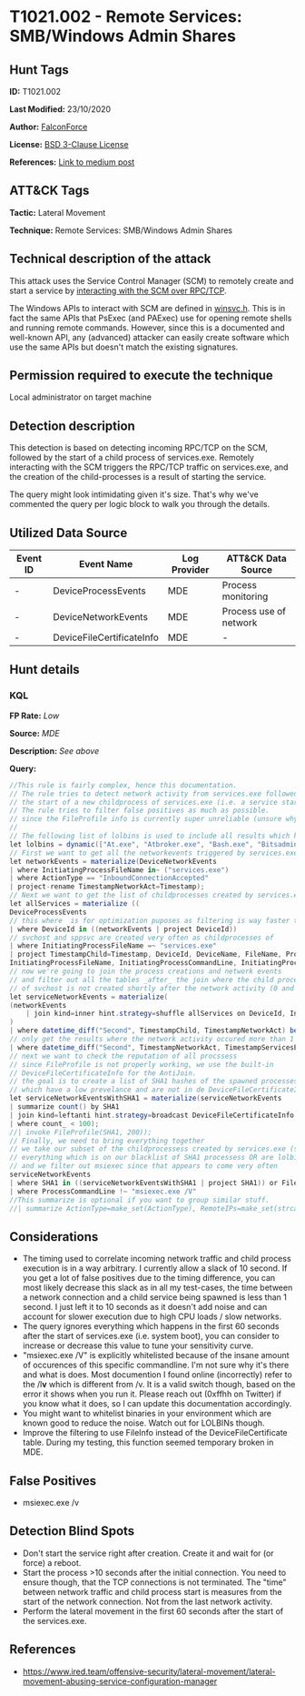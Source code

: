 # T1021.002 - Remote Services: SMB/Windows Admin Shares
## Hunt Tags
**ID:** T1021.002

**Last Modified:** 23/10/2020

**Author:** [FalconForce](https://falconforce.nl/)

**License:** [BSD 3-Clause License](https://github.com/FalconForceTeam/FalconFriday/blob/master/LICENSE)

**References:** [Link to medium post](TODO)

## ATT&CK Tags
**Tactic:** Lateral Movement

**Technique:** Remote Services: SMB/Windows Admin Shares

## Technical description of the attack
This attack uses the Service Control Manager (SCM) to remotely create and start a service by [interacting with the SCM over RPC/TCP](https://docs.microsoft.com/en-us/windows/win32/services/services-and-rpc-tcp). 

The Windows APIs to interact with SCM are defined in [winsvc.h](https://docs.microsoft.com/en-us/windows/win32/api/winsvc/). This is in fact the same APIs that PsExec (and PAExec) use for opening remote shells and running remote commands. However, since this is a documented and well-known API, any (advanced) attacker can easily create software which use the same APIs but doesn't match the existing signatures. 

## Permission required to execute the technique
Local administrator on target machine
## Detection description
This detection is based on detecting incoming RPC/TCP on the SCM, followed by the start of a child process of services.exe. Remotely interacting with the SCM triggers the RPC/TCP traffic on services.exe, and the creation of the child-processes is a result of starting the service. 

The query might look intimidating given it's size. That's why we've commented the query per logic block to walk you through the details. 

## Utilized Data Source
| Event ID | Event Name | Log Provider | ATT&CK Data Source |
|---------|---------|----------|---------|
| - | DeviceProcessEvents | MDE | Process monitoring |
| - | DeviceNetworkEvents | MDE | Process use of network |
| - | DeviceFileCertificateInfo | MDE | - |

## Hunt details
### KQL

**FP Rate:** *Low*

**Source:** *MDE*

**Description:** *See above*

**Query:**

```C#
//This rule is fairly complex, hence this documentation.
// The rule tries to detect network activity from services.exe followed by 
// the start of a new childprocess of services.exe (i.e. a service start).
// The rule tries to filter false positives as much as possible. 
// since the FileProfile info is currently super unreliable (unsure why), we have to work around it.
// 
// The following list of lolbins is used to include all results which have a high reputation, but are lolbins
let lolbins = dynamic(["At.exe", "Atbroker.exe", "Bash.exe", "Bitsadmin.exe", "CertReq.exe", "Certutil.exe", "Cmd.exe", "Cmdkey.exe", "Cmstp.exe", "Control.exe", "Csc.exe", "Cscript.exe", "Desktopimgdownldr.exe", "Dfsvc.exe", "Diantz.exe", "Diskshadow.exe", "Dnscmd.exe", "Esentutl.exe", "Eventvwr.exe", "Expand.exe", "Extexport.exe", "Extrac32.exe", "Findstr.exe", "Forfiles.exe", "Ftp.exe", "GfxDownloadWrapper.exe", "Gpscript.exe", "Hh.exe", "Ie4uinit.exe", "Ieexec.exe", "Ilasm.exe", "Infdefaultinstall.exe", "Installutil.exe", "Jsc.exe", "Makecab.exe", "Mavinject.exe", "Microsoft.Workflow.Compiler.exe", "Mmc.exe", "MpCmdRun.exe", "Msbuild.exe", "Msconfig.exe", "Msdt.exe", "Mshta.exe", "Msiexec.exe", "Netsh.exe", "Odbcconf.exe", "Pcalua.exe", "Pcwrun.exe", "Pktmon.exe", "Presentationhost.exe", "Print.exe", "Psr.exe", "Rasautou.exe", "Reg.exe", "Regasm.exe", "Regedit.exe", "Regini.exe", "Register-cimprovider.exe", "Regsvcs.exe", "Regsvr32.exe", "Replace.exe", "Rpcping.exe", "Rundll32.exe", "Runonce.exe", "Runscripthelper.exe", "Sc.exe", "Schtasks.exe", "Scriptrunner.exe", "SyncAppvPublishingServer.exe", "Ttdinject.exe", "Tttracer.exe", "vbc.exe", "Verclsid.exe", "Wab.exe", "Wmic.exe", "Wscript.exe", "Wsreset.exe", "Xwizard.exe", "AgentExecutor.exe", "Appvlp.exe", "Bginfo.exe", "Cdb.exe", "csi.exe", "Devtoolslauncher.exe", "dnx.exe", "Dotnet.exe", "Dxcap.exe", "Excel.exe", "Mftrace.exe", "Msdeploy.exe", "msxsl.exe", "ntdsutil.exe", "Powerpnt.exe", "rcsi.exe", "Sqldumper.exe", "Sqlps.exe", "SQLToolsPS.exe", "Squirrel.exe", "te.exe", "Tracker.exe", "Update.exe", "vsjitdebugger.exe", "Winword.exe", "Wsl.exe"]);
// First we want to get all the networkevents triggered by services.exe
let networkEvents = materialize(DeviceNetworkEvents
| where InitiatingProcessFileName in~ ("services.exe")
| where ActionType == "InboundConnectionAccepted"
| project-rename TimestampNetworkAct=Timestamp);
// Next we want to get the list of childprocesses created by services.exe 
let allServices = materialize ((
DeviceProcessEvents 
// this where  is for optimization puposes as filtering is way faster than joins
| where DeviceId in ((networkEvents | project DeviceId))
// svchost and sppsvc are created very often as childprocesses of 
| where InitiatingProcessFileName =~ "services.exe" 
| project TimestampChild=Timestamp, DeviceId, DeviceName, FileName, ProcessCommandLine, SHA1, 
InitiatingProcessFileName, InitiatingProcessCommandLine, InitiatingProcessSHA1, InitiatingProcessId, TimestampServicesExe=InitiatingProcessCreationTime));
// now we're going to join the process creations and network events 
// and filter out all the tables _after_ the join where the child process 
// of svchost is not created shortly after the network activity (0 and 10 seconds). 
let serviceNetworkEvents = materialize(
(networkEvents 
    | join kind=inner hint.strategy=shuffle allServices on DeviceId, InitiatingProcessId, InitiatingProcessFileName
) 
| where datetime_diff("Second", TimestampChild, TimestampNetworkAct) between (0 .. 10)
// only get the results where the network activity occured more than 1 minute after services.exe has started (i.e. system boot)
| where datetime_diff("Second", TimestampNetworkAct, TimestampServicesExe) > 60);
// next we want to check the reputation of all procssess
// since FileProfile is not properly working, we use the built-in
// DeviceFileCertificateInfo for the AntiJoin.
// the goal is to create a list of SHA1 hashes of the spawned processess 
// which have a low prevelance and are not in de DeviceFileCertificateInfo
let serviceNetworkEventsWithSHA1 = materialize(serviceNetworkEvents
| summarize count() by SHA1
| join kind=leftanti hint.strategy=broadcast DeviceFileCertificateInfo on SHA1
| where count_ < 100);
//| invoke FileProfile(SHA1, 200));
// Finally, we need to bring everything together
// we take our subset of the childprocessess created by services.exe (serviceNetworkEvents)
// everything which is on our blacklist of SHA1 processess OR are lolbins, are filtered out
// and we filter out msiexec since that appears to come very often
serviceNetworkEvents
| where SHA1 in ((serviceNetworkEventsWithSHA1 | project SHA1)) or FileName in~ (lolbins) 
| where ProcessCommandLine !~ "msiexec.exe /V" 
//This summarize is optional if you want to group similar stuff.
//| summarize ActionType=make_set(ActionType), RemoteIPs=make_set(strcat(RemoteIP, ":", RemotePort, " (", RemoteUrl, ")")), LocalPort=make_set(LocalPort) by bin(TimestampNetworkAct, 1m), DeviceId, DeviceName, LocalIP, Protocol, AdditionalFields, bin(TimestampChild, 1m), FileName, ProcessCommandLine, SHA1, InitiatingProcessFileName, InitiatingProcessCommandLine1, bin(TimestampServicesExe, 1m) 
```

## Considerations
* The timing used to correlate incoming network traffic and child process execution is in a way arbitrary. I currently allow a slack of 10 second. If you get a lot of false positives due to the timing difference, you can most likely decrease this slack as in all my test-cases, the time between a network connection and a child service being spawned is less than 1 second. I just left it to 10 seconds as it doesn't add noise and can account for slower execution due to high CPU loads / slow networks. 
* The query ignores everything which happens in the first 60 seconds after the start of services.exe (i.e. system boot), you can consider to increase or decrease this value to tune your sensitivity curve.
* "msiexec.exe /V" is explicitly whitelisted because of the insane amount of occurences of this specific commandline. I'm not sure why it's there and what is does. Most documention I found online (incorrectly) refer to the /l**v** which is different from /v. It is a valid switch though, based on the error it shows when you run it. Please reach out (0xffhh on Twitter) if you know what it does, so I can update this documentation accordingly. 
* You might want to whitelist binaries in your environment which are known good to reduce the noise. Watch out for LOLBINs though.
* Improve the filtering to use FileInfo instead of the DeviceFileCertificate table. During my testing, this function seemed temporary broken in MDE. 

## False Positives
*  msiexec.exe /v
  

## Detection Blind Spots
* Don't start the service right after creation. Create it and wait for (or force) a reboot.
* Start the process >10 seconds after the initial connection. You need to ensure though, that the TCP connections is not terminated. The "time" between network traffic and child process start is measures from the start of the network connection. Not from the last network activity.
* Perform the lateral movement in the first 60 seconds after the start of the services.exe. 

## References
*  https://www.ired.team/offensive-security/lateral-movement/lateral-movement-abusing-service-configuration-manager